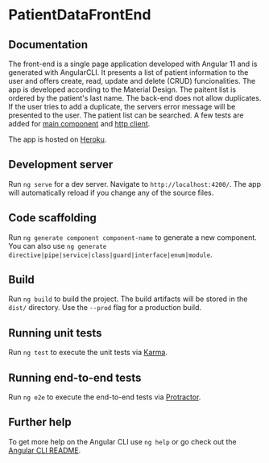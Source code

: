 # PatientDataFrontEnd
## Documentation
The front-end is a single page application developed with Angular 11 and is generated with AngularCLI. It presents a list of patient information to the user and offers create, read, update and delete (CRUD) funcionalities. The app is developed according to the Material Design. The paitent list is ordered by the patient's last name. The back-end does not allow duplicates. If the user tries to add a duplicate, the servers error message will be presented to the user. The patient list can be searched. A few tests are added for [main component](src/app/app.component.spec.ts) and [http client](src/app/patients.service.spec.ts).

The app is hosted on [Heroku](https://patient-data-frontend.herokuapp.com/).


## Development server

Run `ng serve` for a dev server. Navigate to `http://localhost:4200/`. The app will automatically reload if you change any of the source files.

## Code scaffolding

Run `ng generate component component-name` to generate a new component. You can also use `ng generate directive|pipe|service|class|guard|interface|enum|module`.

## Build

Run `ng build` to build the project. The build artifacts will be stored in the `dist/` directory. Use the `--prod` flag for a production build.

## Running unit tests

Run `ng test` to execute the unit tests via [Karma](https://karma-runner.github.io).

## Running end-to-end tests

Run `ng e2e` to execute the end-to-end tests via [Protractor](http://www.protractortest.org/).

## Further help

To get more help on the Angular CLI use `ng help` or go check out the [Angular CLI README](https://github.com/angular/angular-cli/blob/master/README.md).
